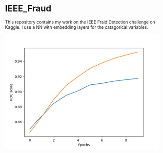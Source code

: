 # IEEE_Fraud
This repository contains my work on the IEEE Fraid Detection challenge on Kaggle.  I use a NN with embedding layers for the catagorical variables.

![alt text](https://github.com/mkspillane/IEEE_Fraud/blob/master/ROC.png)

